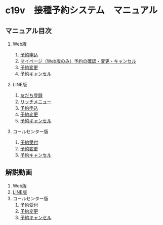 # c19v　接種予約システム　マニュアル

## マニュアル目次  
1. Web版    
   1. [予約申込](https://github.com/78tch/c19v/blob/main/Web_ver/1Web_yoyaku.md)  
   2. [マイページ（Web版のみ）予約の確認・変更・キャンセル](https://github.com/78tch/c19v/blob/main/Web_ver/2Web_mypage.md)
   3. [予約変更](https://github.com/78tch/c19v/blob/main/Web_ver/3Web_henkou.md)  
   4. [予約キャンセル](https://github.com/78tch/c19v/blob/main/Web_ver/4Web_cancel.md)   

2. LINE版  
   1. [友だち登録](https://github.com/78tch/c19v/blob/main/LINE_ver/1LINE_start.md)   
   2. [リッチメニュー](https://github.com/78tch/c19v/blob/main/LINE_ver/2LINE_richmenu.md)
   3. [予約申込](https://github.com/78tch/c19v/blob/main/LINE_ver/3LINE_yoyaku.md)  
   4. [予約変更](https://github.com/78tch/c19v/blob/main/LINE_ver/4LINE_henkou.md)  
   5. [予約キャンセル](https://github.com/78tch/c19v/blob/main/LINE_ver/5LINE_cancel.md)   

3. コールセンター版  
   1. [予約受付](https://github.com/78tch/c19v/blob/main/Callcenter_ver/1Callcenter_yoyaku.md)  
   2. [予約変更](https://github.com/78tch/c19v/blob/main/Callcenter_ver/2Callcenter_henkou.md)
   3. [予約キャンセル](https://github.com/78tch/c19v/blob/main/Callcenter_ver/3Callcenter_cancel.md)  
  
## 解説動画  
1. Web版    
2. [LINE版](https://youtu.be/6fILRdCNe2c)
4. コールセンター版  
   1. [予約受付](https://youtu.be/uws3ANep4vA)
   2. [予約変更](https://youtu.be/R1YJV0ThR_k)
   3. [予約キャンセル](https://youtu.be/hXRTSp9ilr0)



